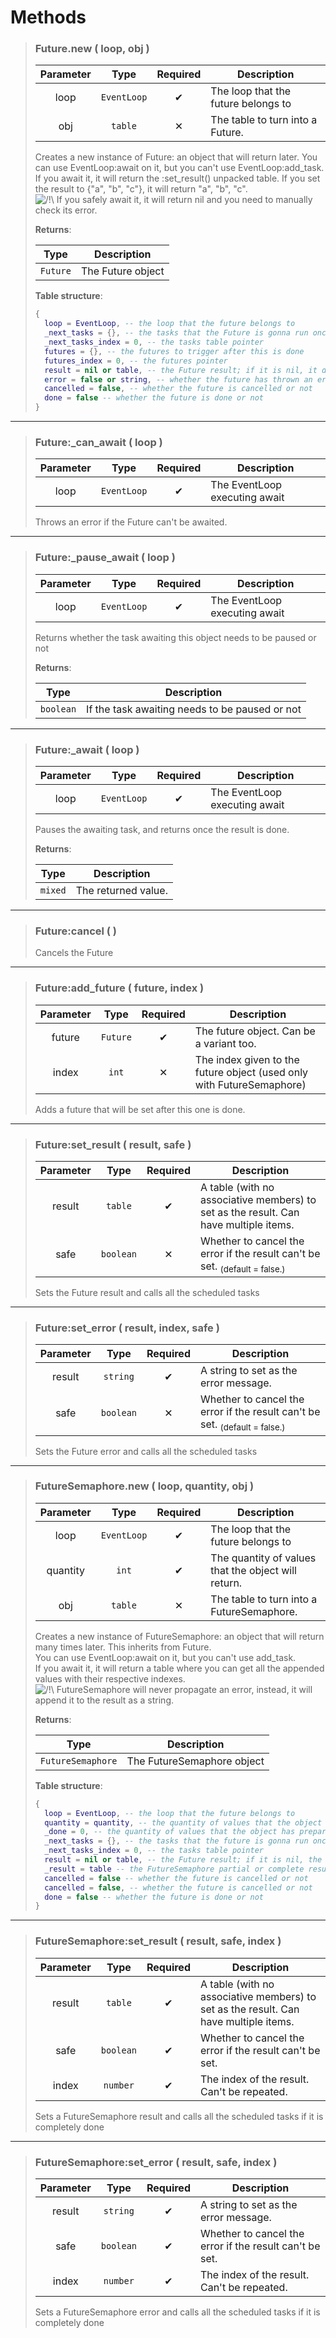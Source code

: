 # Methods
>### Future.new ( loop, obj )
>| Parameter | Type | Required | Description |
>| :-: | :-: | :-: | - |
>| loop | `EventLoop` | ✔ | The loop that the future belongs to |
>| obj | `table` | ✕ | The table to turn into a Future. |
>
>Creates a new instance of Future: an object that will return later. You can use EventLoop:await on it, but you can't use EventLoop:add_task.<br>
>If you await it, it will return the :set_result() unpacked table. If you set the result to {"a", "b", "c"}, it will return "a", "b", "c".<br>
>![/!\\](https://i.imgur.com/HQ188PK.png) If you safely await it, it will return nil and you need to manually check its error.
>
>**Returns**:
>
>| Type | Description |
>| :-: | - |
>| `Future` | The Future object |
>
>**Table structure**:
>```Lua
>{
>	loop = EventLoop, -- the loop that the future belongs to
>	_next_tasks = {}, -- the tasks that the Future is gonna run once it is done
>	_next_tasks_index = 0, -- the tasks table pointer
>	futures = {}, -- the futures to trigger after this is done
>	futures_index = 0, -- the futures pointer
>	result = nil or table, -- the Future result; if it is nil, it didn't end yet.
>	error = false or string, -- whether the future has thrown an error or not
>	cancelled = false, -- whether the future is cancelled or not
>	done = false -- whether the future is done or not
>}
>```
---
>### Future:_can_await ( loop )
>| Parameter | Type | Required | Description |
>| :-: | :-: | :-: | - |
>| loop | `EventLoop` | ✔ | The EventLoop executing await |
>
>Throws an error if the Future can't be awaited.
>
---
>### Future:_pause_await ( loop )
>| Parameter | Type | Required | Description |
>| :-: | :-: | :-: | - |
>| loop | `EventLoop` | ✔ | The EventLoop executing await |
>
>Returns whether the task awaiting this object needs to be paused or not
>
>**Returns**:
>
>| Type | Description |
>| :-: | - |
>| `boolean` | If the task awaiting needs to be paused or not |
>
---
>### Future:_await ( loop )
>| Parameter | Type | Required | Description |
>| :-: | :-: | :-: | - |
>| loop | `EventLoop` | ✔ | The EventLoop executing await |
>
>Pauses the awaiting task, and returns once the result is done.
>
>**Returns**:
>
>| Type | Description |
>| :-: | - |
>| `mixed` | The returned value. |
>
---
>### Future:cancel (  )
>
>Cancels the Future
>
---
>### Future:add_future ( future, index )
>| Parameter | Type | Required | Description |
>| :-: | :-: | :-: | - |
>| future | `Future` | ✔ | The future object. Can be a variant too. |
>| index | `int` | ✕ | The index given to the future object (used only with FutureSemaphore) |
>
>Adds a future that will be set after this one is done.
>
---
>### Future:set_result ( result, safe )
>| Parameter | Type | Required | Description |
>| :-: | :-: | :-: | - |
>| result | `table` | ✔ | A table (with no associative members) to set as the result. Can have multiple items. |
>| safe | `boolean` | ✕ | Whether to cancel the error if the result can't be set. <sub>(default = false.)</sub> |
>
>Sets the Future result and calls all the scheduled tasks
>
---
>### Future:set_error ( result, index, safe )
>| Parameter | Type | Required | Description |
>| :-: | :-: | :-: | - |
>| result | `string` | ✔ | A string to set as the error message. |
>| safe | `boolean` | ✕ | Whether to cancel the error if the result can't be set. <sub>(default = false.)</sub> |
>
>Sets the Future error and calls all the scheduled tasks
>
---
>### FutureSemaphore.new ( loop, quantity, obj )
>| Parameter | Type | Required | Description |
>| :-: | :-: | :-: | - |
>| loop | `EventLoop` | ✔ | The loop that the future belongs to |
>| quantity | `int` | ✔ | The quantity of values that the object will return. |
>| obj | `table` | ✕ | The table to turn into a FutureSemaphore. |
>
>Creates a new instance of FutureSemaphore: an object that will return many times later. This inherits from Future.<br>
>You can use EventLoop:await on it, but you can't use add_task.<br>
>If you await it, it will return a table where you can get all the appended values with their respective indexes.<br>
>![/!\\](https://i.imgur.com/HQ188PK.png) FutureSemaphore will never propagate an error, instead, it will append it to the result as a string.
>
>**Returns**:
>
>| Type | Description |
>| :-: | - |
>| `FutureSemaphore` | The FutureSemaphore object |
>
>**Table structure**:
>```Lua
>{
>	loop = EventLoop, -- the loop that the future belongs to
>	quantity = quantity, -- the quantity of values that the object will return
>	_done = 0, -- the quantity of values that the object has prepared
>	_next_tasks = {}, -- the tasks that the future is gonna run once it is done
>	_next_tasks_index = 0, -- the tasks table pointer
>	result = nil or table, -- the Future result; if it is nil, the future is not completely done.
>	_result = table -- the FutureSemaphore partial or complete result; if it is nil, no result was given in.
>	cancelled = false -- whether the future is cancelled or not
>	cancelled = false, -- whether the future is cancelled or not
>	done = false -- whether the future is done or not
>}
>```
---
>### FutureSemaphore:set_result ( result, safe, index )
>| Parameter | Type | Required | Description |
>| :-: | :-: | :-: | - |
>| result | `table` | ✔ | A table (with no associative members) to set as the result. Can have multiple items. |
>| safe | `boolean` | ✔ | Whether to cancel the error if the result can't be set. |
>| index | `number` | ✔ | The index of the result. Can't be repeated. |
>
>Sets a FutureSemaphore result and calls all the scheduled tasks if it is completely done
>
---
>### FutureSemaphore:set_error ( result, safe, index )
>| Parameter | Type | Required | Description |
>| :-: | :-: | :-: | - |
>| result | `string` | ✔ | A string to set as the error message. |
>| safe | `boolean` | ✔ | Whether to cancel the error if the result can't be set. |
>| index | `number` | ✔ | The index of the result. Can't be repeated. |
>
>Sets a FutureSemaphore error and calls all the scheduled tasks if it is completely done
>